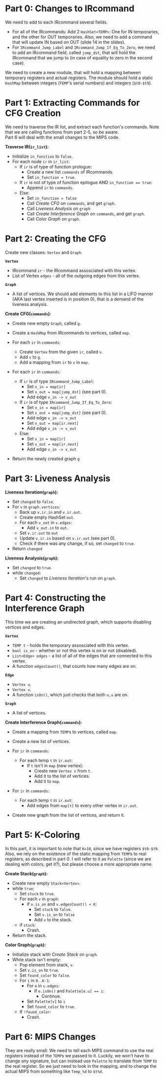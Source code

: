 # Part 0: Changes to IRcommand
We need to add to each IRcommand several fields.
* For all of the IRcommands: Add 2 `HashSet<TEMP>`: One for IN temporaries, and the other
for OUT temporaries. Also, we need to add a command that will update IN based on OUT
(slide 14 in the slides).
* For `IRcommand_Jump_Label` and `IRcommand_Jump_If_Eq_To_Zero`, we need to add
an IRcommand field, called `jump_dst`, that will hold the IRcommand that we jump to
(in case of equality to zero in the second case).

We need to create a new module, that will hold a mapping between temporary
registers and actual registers. The module should hold a static `HashMap` between
integers (`TEMP`'s serial numbers) and integers (`$t0-$t9`).

# Part 1: Extracting Commands for CFG Creation
We need to traverse the IR list, and extract each function's commands. Note that
we are calling functions from part 2-5, so be aware.  
Part 6 will deal with the small changes to the MIPS code.

**Traverse IR(`ir_list`):**
* Initialize `in_function` to `false`.
* For each node `ir` in `ir_list`:
    * If `ir` is of type of function prologue:
        * Create a new list `commands` of IRcommands.
        * Set `in_function = true`.
    * If `ir` is not of type of function epilogue AND `in_function == true`:
        * Append `ir` to `commands`.
    * Else:
        * Set `in_function = false`
        * Call *Create CFG* on `commands`, and get `graph`.
        * Call *Liveness Analysis* on `graph`
        * Call *Create Interference Graph* on `commands`, and get `graph`.
        * Call *Color Graph* on `graph`.


# Part 2: Creating the CFG
Create new classes: `Vertex` and `Graph`.

**`Vertex`**
* IRcommand `ir` - the IRcommand assosciated with this vertex.
* List of Vertex `edges` - all of the outgoing edges from this vertex.

**`Graph`**
* A list of vertices. We should add elements to this list in a LIFO manner
(AKA last vertex inserted is in position 0), that is a demand of the liveness analysis.

**Create CFG(`commands`):**
* Create new empty `Graph`, called `g`.

* Create a `HashMap` from IRcommands to vertices, called `map`.
* For each `ir` in `commands`:
    * Create `Vertex` from the given `ir`, called `v`.
    * Add `v` to `g`.
    * Add a mapping from `ir` to `v` in `map`.

* For each `ir` in `commands`:
    * If `ir` is of type `IRcommand_Jump_Label`:
        * Set `v_in = map[ir]`
        * Set `v_out = map[jump_dst]` (see part 0).
        * Add edge `v_in -> v_out`
    * If `ir` is of type `IRcommand_Jump_If_Eq_To_Zero`:
        * Set `v_in = map[ir]`
        * Set `v_out = map[jump_dst]` (see part 0).
        * Add edge `v_in -> v_out`
        * Set `v_out = map[ir.next]`
        * Add edge `v_in -> v_out`
    * Else:
        * Set `v_in = map[ir]`
        * Set `v_out = map[ir.next]`
        * Add edge `v_in -> v_out`

* Return the newly created graph `g`

# Part 3: Liveness Analysis
**Liveness Iteration(`graph`):**
* Set `changed` to `false`.
* For `v` in `graph.vertices`:
    * Back up `v.ir.in` and `v.ir.out`.
    * Create empty HashSet `out`.
    * For each `v_out` in `v.edges`:
        * Add `v_out.in` to `out`.
    * Set `v.ir.out` to `out`
    * Update `v.ir.in` based on `v.ir.out` (see part 0).
    * Check if there was any change, if so, set `changed` to `true`.
* Return `changed`

**Liveness Analysis(`graph`):**
* Set `changed` to `true`.
* while `changed`:
    * Set `changed` to *Liveness Iteration*'s run on `graph`.

# Part 4: Constructing the Interference Graph
This time we are creating an undirected graph, which supports disabling vertices and edges.

**`Vertex`**
* `TEMP t` - holds the temporary assosciated with this vertex.
* `bool is_on` - whether or not this vertex is on or not (disabled).
* `List<Edge> edges` - a list of all of the edges that are connected to this vertex.
* A function `edgesCount()`, that counts how many edges are on.

**`Edge`**
* `Vertex u`.
* `Vertex v`.
* A function `isOn()`, which just checks that both `u,v` are on.

**`Graph`** 
* A list of vertices.

**Create Interference Graph(`commands`):**
* Create a mapping from `TEMP`s to vertices, called `map`.
* Create a new list of vertices.

* For `ir` in `commands`:
    * For each temp `t` in `ir.out`:
        * If `t` isn't in `map` (new vertex):
            * Create new `Vertex v` from `t`.
            * Add it to the list of vertices.
            * Add it to `map`.

* For `ir` in `commands`:
    * For each temp `t` in `ir.out`:
        * Add edges from `map[t]` to every other vertex in `ir.out`.

* Create new graph from the list of vertices, and return it.

# Part 5: K-Coloring
In this part, it is important to note that `K=10`, since we have registers `$t0-$t9`.
Also, we rely on the existence of the static mapping from `TEMP`s to real registers,
as described in part 0. I will refer to it as `Palette` (since we are dealing with colors, get it?),
but please choose a more appropriate name.

**Create Stack(`graph`):**
* Create new empty `Stack<Vertex>`.
* while `true`:
    * Set `stuck` to `true`.
    * For each `v` in `graph`:
        * if `v.is_on` and `v.edgesCount() < K`:
            * Set `stuck` to `false`.
            * Set `v.is_on` to `false`
            * Add `v` to the stack.
    * if `stuck`:
        * Crash.
* Return the stack.

**Color Graph(`graph`):**
* Initialize stack with *Create Stack* on `graph`.
* While stack isn't empty:
    * Pop element from stack, `v`.
    * Set `v.is_on` to `true`.
    * Set `found_color` to `false`.
    * For `i` in `0..K-1`:
        * For `e` in `v.edges`:
            * If `e.isOn()` and `Palette[e.u] == i`:
                * Continue.
        * Set `Palette[v]` to `i`
        * Set `found_color` to `true`.
    * If `!found_color`:
        * Crash.


# Part 6: MIPS Changes
They are really small: We need to tell each MIPS command to use the real
registers instead of the `TEMP`s we passed to it. Luckily, we won't have to
change any signature, but can instead use `Palette` to translate from `TEMP` to
the real register. So we just need to look in the mapping, and to change the
actual MIPS from something like `Temp_%d` to `$t%d`.